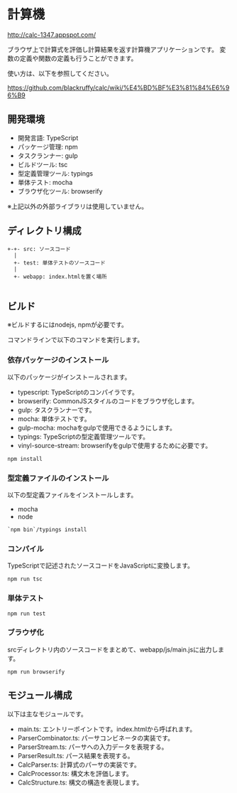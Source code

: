 # 計算機

http://calc-1347.appspot.com/

ブラウザ上で計算式を評価し計算結果を返す計算機アプリケーションです。
変数の定義や関数の定義も行うことができます。

使い方は、以下を参照してください。

https://github.com/blackruffy/calc/wiki/%E4%BD%BF%E3%81%84%E6%96%B9

## 開発環境

- 開発言語: TypeScript
- パッケージ管理: npm
- タスクランナー: gulp
- ビルドツール: tsc
- 型定義管理ツール: typings
- 単体テスト: mocha
- ブラウザ化ツール: browserify

※上記以外の外部ライブラリは使用していません。

## ディレクトリ構成

```
+-+- src: ソースコード
  |
  +- test: 単体テストのソースコード
  |
  +- webapp: index.htmlを置く場所
  
```

## ビルド

※ビルドするにはnodejs, npmが必要です。

コマンドラインで以下のコマンドを実行します。

### 依存パッケージのインストール

以下のパッケージがインストールされます。

- typescript: TypeScriptのコンパイラです。
- browserify: CommonJSスタイルのコードをブラウザ化します。
- gulp: タスクランナーです。
- mocha: 単体テストです。
- gulp-mocha: mochaをgulpで使用できるようにします。
- typings: TypeScriptの型定義管理ツールです。
- vinyl-source-stream: browserifyをgulpで使用するために必要です。
    
```
npm install
```

### 型定義ファイルのインストール

以下の型定義ファイルをインストールします。

- mocha
- node

```
`npm bin`/typings install
```

### コンパイル

TypeScriptで記述されたソースコードをJavaScriptに変換します。

```
npm run tsc
```

### 単体テスト

```
npm run test
```

### ブラウザ化

srcディレクトリ内のソースコードをまとめて、webapp/js/main.jsに出力します。

```
npm run browserify
```

## モジュール構成

以下は主なモジュールです。

- main.ts: エントリーポイントです。index.htmlから呼ばれます。
- ParserCombinator.ts: パーサコンビネータの実装です。
- ParserStream.ts: パーサへの入力データを表現する。
- ParserResult.ts: パース結果を表現する。
- CalcParser.ts: 計算式のパーサの実装です。
- CalcProcessor.ts: 構文木を評価します。
- CalcStructure.ts: 構文の構造を表現します。